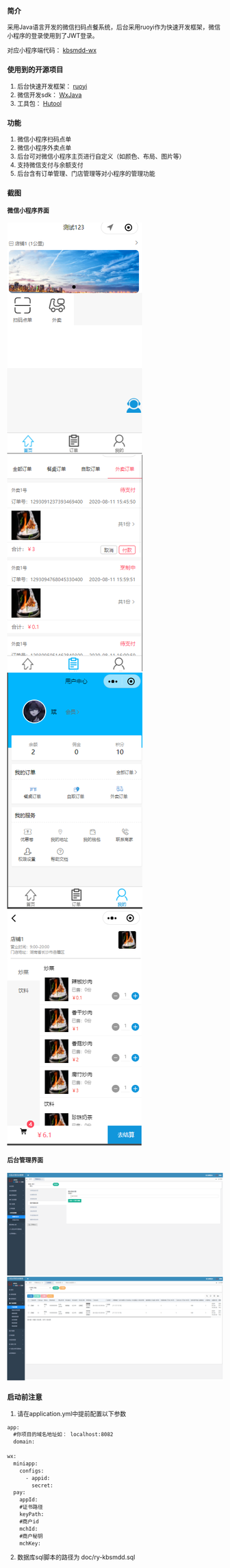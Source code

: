 
### 简介
采用Java语言开发的微信扫码点餐系统，后台采用ruoyi作为快速开发框架，微信小程序的登录使用到了JWT登录。


对应小程序端代码： [kbsmdd-wx](https://gitee.com/china-bin/kbsmdd-wx)

### 使用到的开源项目
1. 后台快速开发框架： [ruoyi](https://gitee.com/y_project/RuoYi?_from=gitee_search)
1. 微信开发sdk： [WxJava](https://gitee.com/binary/weixin-java-tools?_from=gitee_search)
1. 工具包： [Hutool](https://gitee.com/loolly/hutool?_from=gitee_search)

### 功能
1. 微信小程序扫码点单
1. 微信小程序外卖点单
1. 后台可对微信小程序主页进行自定义（如颜色、布局、图片等）
1. 支持微信支付与余额支付
1. 后台含有订单管理、门店管理等对小程序的管理功能

### 截图
#### 微信小程序界面
![首页](doc/img/sy.png)
![订单页](doc/img/dd.png)
![我的页](doc/img/wd.png)
![选择菜品页](doc/img/xzcp.png)

#### 后台管理界面
![页面自定义](doc/img/ymzdy.png)
![门店管理](doc/img/mdgl.png)


### 启动前注意
1. 请在application.yml中提前配置以下参数
```xml
app:
  #你项目的域名地址如： localhost:8082
  domain: 

wx:
  miniapp:
    configs:
      - appid: 
        secret: 
  pay:
    appId: 
    #证书路径
    keyPath: 
    #商户id
    mchId: 
    #商户秘钥
    mchKey: 
```
2. 数据库sql脚本的路径为 doc/ry-kbsmdd.sql

